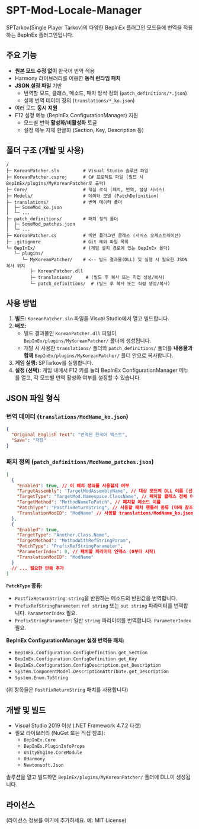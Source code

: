# SPT-Mod-Locale-Manager

SPTarkov(Single Player Tarkov)의 다양한 BepInEx 플러그인 모드들에 번역을 적용하는 BepInEx 플러그인입니다.

## 주요 기능

*   **원본 모드 수정 없이** 한국어 번역 적용
*   Harmony 라이브러리를 이용한 **동적 런타임 패치**
*   **JSON 설정 파일** 기반
    *   번역할 모드, 클래스, 메소드, 패치 방식 정의 (`patch_definitions/*.json`)
    *   실제 번역 데이터 정의 (`translations/*_ko.json`)
*   여러 모드 **동시 지원**
*   F12 설정 메뉴 (BepInEx ConfigurationManager) 지원
    *   모드별 번역 **활성화/비활성화** 토글
    *   설정 메뉴 자체 한글화 (Section, Key, Description 등)

## 폴더 구조 (개발 및 사용)

```
/
├─ KoreanPatcher.sln         # Visual Studio 솔루션 파일
├─ KoreanPatcher.csproj      # C# 프로젝트 파일 (빌드 시 BepInEx/plugins/MyKoreanPatcher로 출력)
├─ Core/                     # 핵심 로직 (패치, 번역, 설정 서비스)
├─ Models/                   # 데이터 모델 (PatchDefinition)
├─ translations/             # 번역 데이터 폴더
│  ├─ SomeMod_ko.json
│  └─ ...
├─ patch_definitions/        # 패치 정의 폴더
│  ├─ SomeMod_patches.json
│  └─ ...
├─ KoreanPatcher.cs          # 메인 플러그인 클래스 (서비스 오케스트레이션)
├─ .gitignore                # Git 제외 파일 목록
└─ BepInEx/                  # (게임 설치 경로에 있는 BepInEx 폴더)
   └─ plugins/
      └─ MyKoreanPatcher/    # <-- 빌드 결과물(DLL) 및 실행 시 필요한 JSON 복사 위치
         ├─ KoreanPatcher.dll
         ├─ translations/     # (빌드 후 복사 또는 직접 생성/복사)
         └─ patch_definitions/  # (빌드 후 복사 또는 직접 생성/복사)
```

## 사용 방법

1.  **빌드:** `KoreanPatcher.sln` 파일을 Visual Studio에서 열고 빌드합니다.
2.  **배포:**
    *   빌드 결과물인 `KoreanPatcher.dll` 파일이 `BepInEx/plugins/MyKoreanPatcher/` 폴더에 생성됩니다.
    *   개발 시 사용한 `translations/` 폴더와 `patch_definitions/` 폴더를 **내용물과 함께** `BepInEx/plugins/MyKoreanPatcher/` 폴더 안으로 복사합니다.
3.  **게임 실행:** SPTarkov를 실행합니다.
4.  **설정 (선택):** 게임 내에서 F12 키를 눌러 BepInEx ConfigurationManager 메뉴를 열고, 각 모드별 번역 활성화 여부를 설정할 수 있습니다.

## JSON 파일 형식

### 번역 데이터 (`translations/ModName_ko.json`)

```json
{
  "Original English Text": "번역된 한국어 텍스트",
  "Save": "저장"
}
```

### 패치 정의 (`patch_definitions/ModName_patches.json`)

```json
[
  {
    "Enabled": true, // 이 패치 정의를 사용할지 여부
    "TargetAssembly": "TargetModAssemblyName", // 대상 모드의 DLL 이름 (선택 사항, 없으면 전체에서 검색)
    "TargetType": "TargetMod.Namespace.ClassName", // 패치할 클래스 전체 이름
    "TargetMethod": "MethodNameToPatch", // 패치할 메소드 이름
    "PatchType": "PostfixReturnString", // 사용할 패치 핸들러 종류 (아래 참조)
    "TranslationModID": "ModName" // 사용할 translations/ModName_ko.json 파일 지정
  },
  {
    "Enabled": true,
    "TargetType": "Another.Class.Name",
    "TargetMethod": "MethodWithRefStringParam",
    "PatchType": "PrefixRefStringParameter",
    "ParameterIndex": 0, // 패치할 파라미터 인덱스 (0부터 시작)
    "TranslationModID": "ModName"
  }
  // ... 필요한 만큼 추가
]
```

**`PatchType` 종류:**

*   `PostfixReturnString`: `string`을 반환하는 메소드의 반환값을 번역합니다.
*   `PrefixRefStringParameter`: `ref string` 또는 `out string` 파라미터를 번역합니다. `ParameterIndex` 필요.
*   `PrefixStringParameter`: 일반 `string` 파라미터를 번역합니다. `ParameterIndex` 필요.

**BepInEx ConfigurationManager 설정 번역용 패치:**

*   `BepInEx.Configuration.ConfigDefinition.get_Section`
*   `BepInEx.Configuration.ConfigDefinition.get_Key`
*   `BepInEx.Configuration.ConfigDescription.get_Description`
*   `System.ComponentModel.DescriptionAttribute.get_Description`
*   `System.Enum.ToString`

(위 항목들은 `PostfixReturnString` 패치를 사용합니다)

## 개발 및 빌드

*   Visual Studio 2019 이상 (.NET Framework 4.7.2 타겟)
*   필요 라이브러리 (NuGet 또는 직접 참조):
    *   `BepInEx.Core`
    *   `BepInEx.PluginInfoProps`
    *   `UnityEngine.CoreModule`
    *   `0Harmony`
    *   `Newtonsoft.Json`

솔루션을 열고 빌드하면 `BepInEx/plugins/MyKoreanPatcher/` 폴더에 DLL이 생성됩니다.

## 라이선스

(라이선스 정보를 여기에 추가하세요. 예: MIT License) 